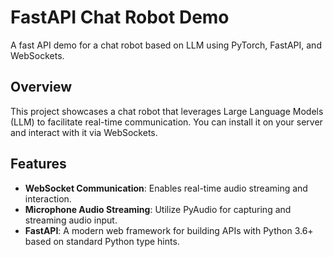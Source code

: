 # FastAPI Chat Robot Demo

A fast API demo for a chat robot based on LLM using PyTorch, FastAPI, and WebSockets.

## Overview

This project showcases a chat robot that leverages Large Language Models (LLM) to facilitate real-time communication. You can install it on your server and interact with it via WebSockets.

## Features

- **WebSocket Communication**: Enables real-time audio streaming and interaction.
- **Microphone Audio Streaming**: Utilize PyAudio for capturing and streaming audio input.
- **FastAPI**: A modern web framework for building APIs with Python 3.6+ based on standard Python type hints.
